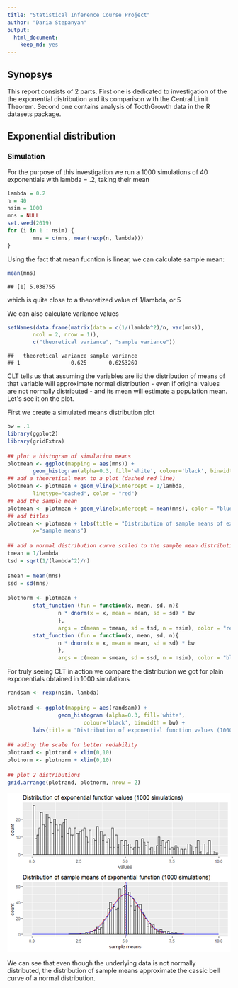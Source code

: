 ```yaml
---
title: "Statistical Inference Course Project"
author: "Daria Stepanyan"
output:
  html_document:
    keep_md: yes
---
```




## Synopsys

This report consists of 2 parts. First one is dedicated to investigation of the the exponential distribution and its comparison with the Central Limit Theorem. Second one contains analysis of ToothGrowth data in the R datasets package.

## Exponential distribution

### Simulation

For the purpose of this investigation we run a 1000 simulations of 40 exponentials with lambda = .2, taking their mean


```r
lambda = 0.2
n = 40
nsim = 1000
mns = NULL
set.seed(2019)
for (i in 1 : nsim) {
        mns = c(mns, mean(rexp(n, lambda)))
}
```

Using the fact that mean fucntion is linear, we can calculate sample mean:

```r
mean(mns)
```

```
## [1] 5.038755
```

which is quite close to a theoretized value of 1/lambda, or 5

We can also calculate variance values

```r
setNames(data.frame(matrix(data = c(1/(lambda^2)/n, var(mns)), 
        ncol = 2, nrow = 1)), 
        c("theoretical variance", "sample variance"))
```

```
##   theoretical variance sample variance
## 1                0.625       0.6253269
```

CLT tells us that assuming the variables are iid the distribution of means of that variable will approximate normal distribution - even if original values are not normally distributed - and its mean will estimate a population mean. Let's see it on the plot.

First we create a simulated means distribution plot


```r
bw = .1
library(ggplot2) 
library(gridExtra)

## plot a histogram of simulation means
plotmean <- ggplot(mapping = aes(mns)) + 
        geom_histogram(alpha=0.3, fill='white', colour='black', binwidth = bw)
## add a theoretical mean to a plot (dashed red line)
plotmean <- plotmean + geom_vline(xintercept = 1/lambda, 
        linetype="dashed", color = "red")
## add the sample mean 
plotmean <- plotmean + geom_vline(xintercept = mean(mns), color = "blue")
## add titles
plotmean <- plotmean + labs(title = "Distribution of sample means of exponential function (1000 simulations)",
        x="sample means")

## add a normal distribution curve scaled to the sample mean distribution
tmean = 1/lambda
tsd = sqrt(1/(lambda^2)/n)

smean = mean(mns)
ssd = sd(mns)

plotnorm <- plotmean + 
        stat_function (fun = function(x, mean, sd, n){
                n * dnorm(x = x, mean = mean, sd = sd) * bw
                }, 
                args = c(mean = tmean, sd = tsd, n = nsim), color = "red") +
        stat_function (fun = function(x, mean, sd, n){
                n * dnorm(x = x, mean = mean, sd = sd) * bw
                }, 
                args = c(mean = smean, sd = ssd, n = nsim), color = "blue")
```

For truly seeing CLT in action we compare the distribution we got for plain exponentials obtained in 1000 simulations


```r
randsam <- rexp(nsim, lambda)

plotrand <- ggplot(mapping = aes(randsam)) +
                geom_histogram (alpha=0.3, fill='white', 
                        colour='black', binwidth = bw) +
        labs(title = "Distribution of exponential function values (1000 simulations)", x="values") 

## adding the scale for better redability
plotrand <- plotrand + xlim(0,10)
plotnorm <- plotnorm + xlim(0,10)

## plot 2 distributions
grid.arrange(plotrand, plotnorm, nrow = 2)
```

![](stat-inf_files/figure-html/randsim-1.png)<!-- -->

We can see that even though the underlying data is not normally distributed, the distribution of sample means approximate the cassic bell curve of a normal distribution.

## 

